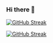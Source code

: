### Hi there 👋

<!--
**EidHachem/EidHachem** is a ✨ _special_ ✨ repository because its `README.md` (this file) appears on your GitHub profile.

Here are some ideas to get you started:

- 🔭 I’m currently working on ...
- 🌱 I’m currently learning ...
- 👯 I’m looking to collaborate on ...
- 🤔 I’m looking for help with ...
- 💬 Ask me about ...
- 📫 How to reach me: ...
- 😄 Pronouns: ...
- ⚡ Fun fact: ...
-->

[![GitHub Streak](https://github-readme-streak-stats.herokuapp.com/?user=EidHachem)](https://git.io/streak-stats)

[![GitHub Streak](https://github-readme-streak-stats.herokuapp.com/?user=EidHachem1&currStreakNum=2FD3EB&fire=pink&sideLabels=F00&date_format=[Y.]n.j&theme=algolia)](https://git.io/streak-stats)


